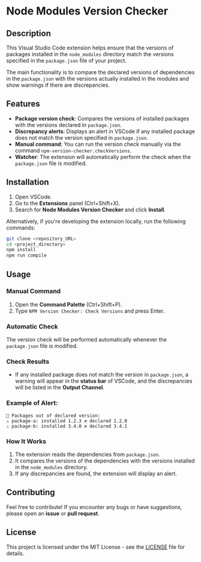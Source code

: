 # Node Modules Version Checker

## Description

This Visual Studio Code extension helps ensure that the versions of packages installed in the `node_modules` directory match the versions specified in the `package.json` file of your project.

The main functionality is to compare the declared versions of dependencies in the `package.json` with the versions actually installed in the modules and show warnings if there are discrepancies.

## Features

- **Package version check**: Compares the versions of installed packages with the versions declared in `package.json`.
- **Discrepancy alerts**: Displays an alert in VSCode if any installed package does not match the version specified in `package.json`.
- **Manual command**: You can run the version check manually via the command `npm-version-checker.checkVersions`.
- **Watcher**: The extension will automatically perform the check when the `package.json` file is modified.

## Installation

1. Open VSCode.
2. Go to the **Extensions** panel (Ctrl+Shift+X).
3. Search for **Node Modules Version Checker** and click **Install**.

Alternatively, if you're developing the extension locally, run the following commands:

```bash
git clone <repository_URL>
cd <project_directory>
npm install
npm run compile
```

## Usage

### Manual Command

1. Open the **Command Palette** (Ctrl+Shift+P).
2. Type `NPM Version Checker: Check Versions` and press Enter.

### Automatic Check

The version check will be performed automatically whenever the `package.json` file is modified.

### Check Results

- If any installed package does not match the version in `package.json`, a warning will appear in the **status bar** of VSCode, and the discrepancies will be listed in the **Output Channel**.

### Example of Alert:

```
🚨 Packages out of declared version:
⚠️ package-a: installed 1.2.3 ≠ declared 1.2.0
⚠️ package-b: installed 3.4.0 ≠ declared 3.4.1
```

### How It Works

1. The extension reads the dependencies from `package.json`.
2. It compares the versions of the dependencies with the versions installed in the `node_modules` directory.
3. If any discrepancies are found, the extension will display an alert.

## Contributing

Feel free to contribute! If you encounter any bugs or have suggestions, please open an **issue** or **pull request**.

## License

This project is licensed under the MIT License - see the [LICENSE](LICENSE) file for details.
